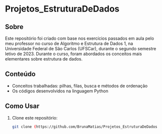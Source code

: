 # Projetos_EstruturaDeDados

## Sobre

Este repositório foi criado com base nos exercícios passados em aula pelo meu professor no curso de Algoritmo e Estrutura de Dados 1, na Universidade Federal de São Carlos (UFSCar), durante o segundo semestre letivo de 2023. Durante o curso, foram abordados os conceitos mais elementares sobre estrutura de dados.

## Conteúdo
- Conceitos trabalhadas: pilhas, filas, busca e métodos de ordenação
- Os códigos desenvolvidos na linguagem Python

## Como Usar

1. Clone este repositório:
   ```bash
   git clone (https://github.com/BrunaMatias/Projetos_EstruturaDeDados)
